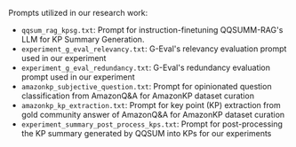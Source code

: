 Prompts utilized in our research work:
* ```qqsum_rag_kpsg.txt```: Prompt for instruction-finetuning QQSUMM-RAG's LLM for KP Summary Generation.
* ```experiment_g_eval_relevancy.txt```: G-Eval's relevancy evaluation prompt used in our experiment
* ```experiment_g_eval_redundancy.txt```: G-Eval's redundancy evaluation prompt used in our experiment
* ```amazonkp_subjective_question.txt```: Prompt for opinionated question classification from AmazonQ&A for AmazonKP dataset curation
* ```amazonkp_kp_extraction.txt```: Prompt for key point (KP) extraction from gold community answer of AmazonQ&A for AmazonKP dataset curation
* ```experiment_summary_post_process_kps.txt```: Prompt for post-processing the KP summary generated by QQSUM into KPs for our experiments
